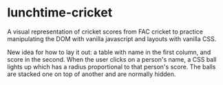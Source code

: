 # lunchtime-cricket

A visual representation of cricket scores from FAC cricket to practice manipulating the DOM with vanilla javascript and layouts with vanilla CSS.

New idea for how to lay it out: a table with name in the first column, and score in the second. When the user clicks on a person's name, a CSS ball lights up which has a radius proportional to that person's score. The balls are stacked one on top of another and are normally hidden.
